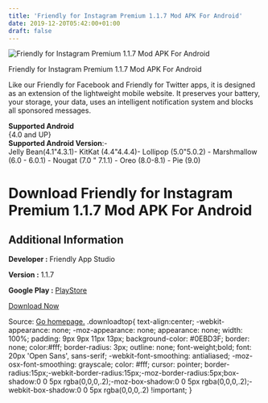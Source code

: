 ```yaml
---
title: 'Friendly for Instagram Premium 1.1.7 Mod APK For Android'
date: 2019-12-20T05:42:00+01:00
draft: false
---
```


![Friendly for Instagram Premium 1.1.7 Mod APK For Android](https://i0.wp.com/apkhome.net/wp-content/uploads/2019/12/Friendly-for-Instagram-Premium-1.1.7-Mod.png "Friendly for Instagram Premium 1.1.7 Mod APK For Android")

  

Friendly for Instagram Premium 1.1.7 Mod APK For Android

Like our Friendly for Facebook and Friendly for Twitter apps, it is designed as an extension of the lightweight mobile website. It preserves your battery, your storage, your data, uses an intelligent notification system and blocks all sponsored messages.

**Supported Android**  
{4.0 and UP}  
**Supported Android Version**:-  
Jelly Bean(4.1"4.3.1)- KitKat (4.4"4.4.4)- Lollipop (5.0"5.0.2) - Marshmallow (6.0 - 6.0.1) - Nougat (7.0 " 7.1.1) - Oreo (8.0-8.1) - Pie (9.0)

Download Friendly for Instagram Premium 1.1.7 Mod APK For Android
=================================================================

Additional Information
----------------------

**Developer :** Friendly App Studio

**Version :** 1.1.7

**Google Play :** [PlayStore](https://play.google.com/store/apps/details?id=io.friendly.instagram)

  

[Download Now](https://store4app.co/post/friendly-for-instagram-premium-1-1-7-mod-apk-for-android_1576785756)

  
Source: [Go homepage.](https://store4app.co/post/friendly-for-instagram-premium-1-1-7-mod-apk-for-android_1576785756) .downloadtop{ text-align:center; -webkit-appearance: none; -moz-appearance: none; appearance: none; width: 100%; padding: 9px 9px 11px 13px; background-color: #0EBD3F; border: none; color:#fff; border-radius: 3px; outline: none; font-weight;bold; font: 20px 'Open Sans', sans-serif; -webkit-font-smoothing: antialiased; -moz-osx-font-smoothing: grayscale; color: #fff; cursor: pointer; border-radius:15px;-webkit-border-radius:15px;-moz-border-radius:5px;box-shadow:0 0 5px rgba(0,0,0,.2);-moz-box-shadow:0 0 5px rgba(0,0,0,.2);-webkit-box-shadow:0 0 5px rgba(0,0,0,.2) !important; }